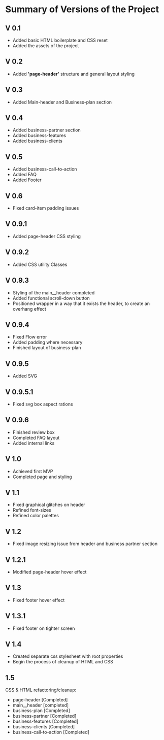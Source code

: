# Summary of Versions of the Project

## V 0.1

- Added basic HTML boilerplate and CSS reset  
- Added the assets of the project 

## V 0.2

- Added **'page-header'** structure and general layout styling

## V 0.3

- Added Main-header and Business-plan section

## V 0.4

- Added business-partner section  
- Added business-features  
- Added business-clients  

## V 0.5

- Added business-call-to-action  
- Added FAQ  
- Added Footer  

## V 0.6

- Fixed card-item padding issues

## V 0.9.1

- Added page-header CSS styling

## V 0.9.2

- Added CSS utility Classes

## V 0.9.3

- Styling of the main__header completed  
- Added functional scroll-down button  
- Positioned wrapper in a way that it exists the header, to create an overhang effect

## V 0.9.4

- Fixed Flow error  
- Added padding where necessary  
- Finished layout of business-plan  

## V 0.9.5

- Added SVG

## V 0.9.5.1 

- Fixed svg box aspect rations

## V 0.9.6

- Finished review box  
- Completed FAQ layout  
- Added internal links

## V 1.0

- Achieved first MVP  
- Completed page and styling

## V 1.1

- Fixed graphical glitches on header  
- Refined font-sizes  
- Refined color palettes

## V 1.2 

- Fixed image resizing issue from header and business partner section

## V 1.2.1

- Modified page-header hover effect

## V 1.3

- Fixed footer hover effect

## V 1.3.1

- Fixed footer on tighter screen

## V 1.4

- Created separate css stylesheet with root properties  
- Begin the process of cleanup of HTML and CSS  

## 1.5

CSS & HTML refactoring/cleanup:  

- page-header [Completed]  
- main__header [completed]  
- business-plan [Completed] 
- business-partner [Completed] 
- business-features [Completed]
- business-clients [Completed]
- business-call-to-action [Completed]